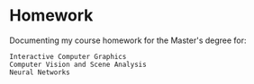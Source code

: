 # Homework

Documenting my course homework for the Master's degree for:

```
Interactive Computer Graphics
Computer Vision and Scene Analysis
Neural Networks
```
